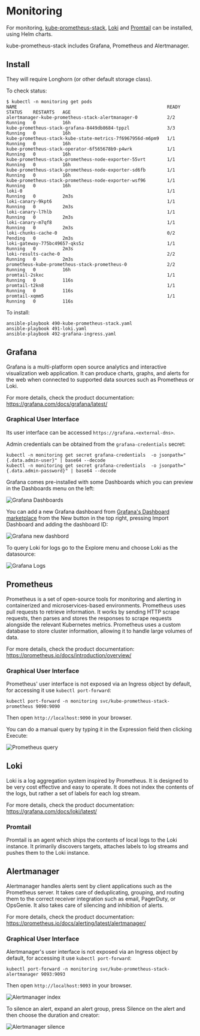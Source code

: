 # Monitoring

For monitoring, 
[kube-prometheus-stack](https://github.com/prometheus-community/helm-charts/tree/main/charts/kube-prometheus-stack), 
[Loki](https://github.com/grafana/loki/tree/main/production/helm/loki) 
and [Promtail](https://github.com/grafana/helm-charts/tree/main/charts/promtail) 
can be installed, using Helm charts. 

kube-prometheus-stack includes Grafana, Prometheus and Alertmanager.

## Install

They will require Longhorn (or other default storage class).

To check status:

```
$ kubectl -n monitoring get pods
NAME                                                        READY   STATUS    RESTARTS   AGE
alertmanager-kube-prometheus-stack-alertmanager-0           2/2     Running   0          16h
kube-prometheus-stack-grafana-8449db8684-tppzl              3/3     Running   0          16h
kube-prometheus-stack-kube-state-metrics-7f6967956d-m6pm9   1/1     Running   0          16h
kube-prometheus-stack-operator-6f565678b9-p4wrk             1/1     Running   0          16h
kube-prometheus-stack-prometheus-node-exporter-55vrt        1/1     Running   0          16h
kube-prometheus-stack-prometheus-node-exporter-sd6fb        1/1     Running   0          16h
kube-prometheus-stack-prometheus-node-exporter-wsf96        1/1     Running   0          16h
loki-0                                                      1/1     Running   0          2m3s
loki-canary-9kpt6                                           1/1     Running   0          2m3s
loki-canary-l7hlb                                           1/1     Running   0          2m3s
loki-canary-m7qf8                                           1/1     Running   0          2m3s
loki-chunks-cache-0                                         0/2     Pending   0          2m3s
loki-gateway-775bc49657-qks5z                               1/1     Running   0          2m3s
loki-results-cache-0                                        2/2     Running   0          2m3s
prometheus-kube-prometheus-stack-prometheus-0               2/2     Running   0          16h
promtail-2skxc                                              1/1     Running   0          116s
promtail-t2kn8                                              1/1     Running   0          116s
promtail-xqmm5                                              1/1     Running   0          116s
```

To install:

```
ansible-playbook 490-kube-prometheus-stack.yaml 
ansible-playbook 491-loki.yaml
ansible-playbook 492-grafana-ingress.yaml 
```

## Grafana 

Grafana is a multi-platform open source analytics and interactive visualization web application. It can produce charts, graphs, and alerts for the web when connected to supported data sources such as Prometheus or Loki.

For more details, check the product documentation: https://grafana.com/docs/grafana/latest/
### Graphical User Interface

Its user interface can be accessed `https://grafana.<external-dns>`.

Admin credentials can be obtained from the `grafana-credentials` secret:

```
kubectl -n monitoring get secret grafana-credentials  -o jsonpath="{.data.admin-user}" | base64 --decode
kubectl -n monitoring get secret grafana-credentials  -o jsonpath="{.data.admin-password}" | base64 --decode
```

Grafana comes pre-installed with some Dashboards which you can preview in the Dashboards menu on the left:

![Grafana Dashboards](grafana-dash.png)

You can add a new Grafana dashboard from [Grafana's Dashboard marketplace](https://grafana.com/grafana/dashboards/) from the New button in the top right, pressing Import Dashboard and adding the dashboard ID:

![Grafana new dashbord](grafana-new-dash.png)

To query Loki for logs go to the Explore menu and choose Loki as the datasource:

![Grafana Logs](grafana-logs.png)


## Prometheus

Prometheus is a set of open-source tools for monitoring and alerting in containerized and microservices-based environments. Prometheus uses pull requests to retrieve information. It works by sending HTTP scrape requests, then parses and stores the responses to scrape requests alongside the relevant Kubernetes metrics. Prometheus uses a custom database to store cluster information, allowing it to handle large volumes of data.


For more details, check the product documentation: https://prometheus.io/docs/introduction/overview/

### Graphical User Interface

Prometheus' user interface is not exposed via an Ingress object by default, for accessing it use `kubectl port-forward`:

```
kubectl port-forward -n monitoring svc/kube-prometheus-stack-prometheus 9090:9090
```

Then open `http://localhost:9090` in your browser.

You can do a manual query by typing it in the Expression field then clicking Execute:

![Prometheus query](prometheus-query.png)

## Loki

Loki is a log aggregation system inspired by Prometheus. It is designed to be very cost effective and easy to operate. It does not index the contents of the logs, but rather a set of labels for each log stream.

For more details, check the product documentation: https://grafana.com/docs/loki/latest/

### Promtail

Promtail is an agent which ships the contents of local logs to the Loki instance. It primarily discovers targets, attaches labels to log streams and pushes them to the Loki instance.

## Alertmanager

Alertmanager handles alerts sent by client applications such as the Prometheus server. It takes care of deduplicating, grouping, and routing them to the correct receiver integration such as email, PagerDuty, or OpsGenie. It also takes care of silencing and inhibition of alerts.

For more details, check the product documentation: https://prometheus.io/docs/alerting/latest/alertmanager/

### Graphical User Interface

Alertmanager's user interface is not exposed via an Ingress object by default, for accessing it use `kubectl port-forward`:

```
kubectl port-forward -n monitoring svc/kube-prometheus-stack-alertmanager 9093:9093
```

Then open `http://localhost:9093` in your browser.


![Alertmanager index](alertmanager-index.png)


To silence an alert, expand an alert group, press Silence on the alert and then choose the duration and creator:

![Alertmanager silence](alertmanager-silence.png)

